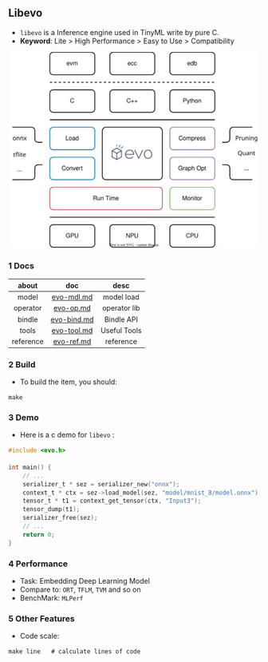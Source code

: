 
## Libevo

- `libevo` is a Inference engine used in TinyML write by pure C.
- **Keyword**: Lite > High Performance > Easy to Use > Compatibility

![evo](./public/evo.svg)

### 1 Docs


|    about    |              doc            |     desc     |
|:-----------:|:---------------------------:|:------------:|
|    model    | [evo-mdl.md](./evo-mdl.md)  |  model load  |
|  operator   | [evo-op.md](./evo-op.md)    | operator lib |
|    bindle   | [evo-bind.md](./evo-bind.md)|  Bindle API  |
|    tools    | [evo-tool.md](./evo-tool.md)|  Useful Tools|
|  reference  | [evo-ref.md](./evo-ref.md)  |  reference   |



### 2 Build

- To build the item, you should:

```shell
make
```


### 3 Demo

- Here is a c demo for `libevo` :

```c
#include <evo.h>

int main() {
    // ...
    serializer_t * sez = serializer_new("onnx");
    context_t * ctx = sez->load_model(sez, "model/mnist_8/model.onnx");
    tensor_t * t1 = context_get_tensor(ctx, "Input3");
    tensor_dump(t1);
    serializer_free(sez);
    // ...
    return 0;
}
```

### 4 Performance

- Task: Embedding Deep Learning Model
- Compare to: `ORT`, `TFLM`, `TVM` and so on
- BenchMark: `MLPerf`



### 5 Other Features

- Code scale:

```shell
make line   # calculate lines of code
```